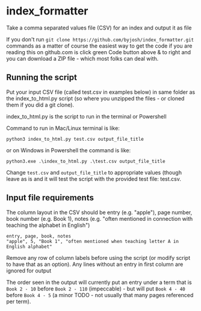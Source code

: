 # index_formatter
Take a comma separated values file (CSV) for an index and output it as file

If you don't run `git clone https://github.com/byjosh/index_formatter.git` commands as a matter of course the easiest way to get the code if you are reading this on github.com is click green Code button above & to right and you can download a ZIP file - which most folks can deal with.

## Running the script

Put your input CSV file (called test.csv in examples below) in same folder as the index_to_html.py script (so where you unzipped the files - or cloned them if you did a git clone).

index_to_html.py is the script to run in the terminal or Powershell

Command to run in Mac/Linux terminal is like: 

`python3 index_to_html.py test.csv output_file_title`

or on Windows in Powershell the command is like: 

`python3.exe .\index_to_html.py .\test.csv output_file_title`

Change `test.csv` and  `output_file_title` to appropriate values (though leave as is and it will test the script with the provided test file: test.csv.

## Input file requirements
The column layout in the CSV should be entry (e.g. "apple"), page number, book number (e.g. Book 1), notes (e.g. "often mentioned in connection with teaching the alphabet in English")

```
entry, page, book, notes
"apple", 5, "Book 1", "often mentioned when teaching letter A in English alphabet"
```

Remove any row of column labels before using the script (or modify script to have that as an option). Any lines without an entry in first column are ignored for output

The order seen in the output will currently put an entry under a term that is `Book 2 - 10` before `Book 2 - 110` (impeccable) - but will put `Book 4 - 40` before `Book 4 - 5` (a minor TODO - not usually that many pages referenced per term).


